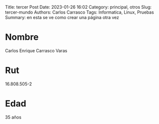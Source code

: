 Title: tercer Post
Date: 2023-01-26 16:02
Category: principal, otros
Slug: tercer-mundo
Authors: Carlos Carrasco
Tags: Informatica, Linux, Pruebas
Summary: en esta se ve como crear una página otra vez

# Nombre
Carlos Enrique Carrasco Varas

# Rut
16.808.505-2

# Edad
35 años

